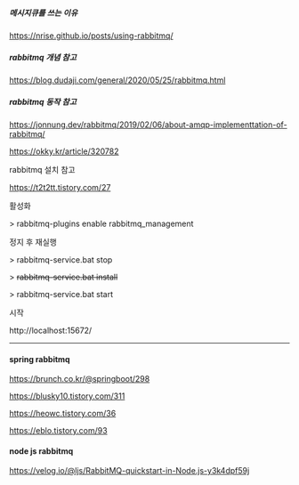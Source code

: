 ##### 메시지큐를 쓰는 이유 

https://nrise.github.io/posts/using-rabbitmq/



##### rabbitmq 개념 참고

https://blog.dudaji.com/general/2020/05/25/rabbitmq.html

##### rabbitmq 동작 참고

https://jonnung.dev/rabbitmq/2019/02/06/about-amqp-implementtation-of-rabbitmq/

https://okky.kr/article/320782

rabbitmq 설치 참고

https://t2t2tt.tistory.com/27



활성화

\> rabbitmq-plugins enable rabbitmq_management

정지 후 재실행

\> rabbitmq-service.bat stop

\> <del>rabbitmq-service.bat install</del>

\> rabbitmq-service.bat start



시작

http://localhost:15672/

---



#### spring rabbitmq



https://brunch.co.kr/@springboot/298

https://blusky10.tistory.com/311

https://heowc.tistory.com/36

https://eblo.tistory.com/93



#### node js rabbitmq

https://velog.io/@ljs/RabbitMQ-quickstart-in-Node.js-y3k4dpf59j












